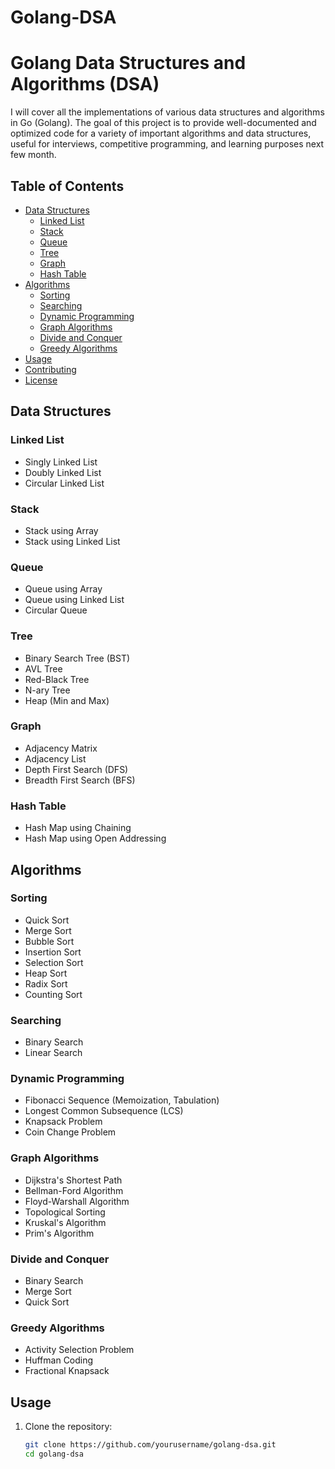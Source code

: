 # Golang-DSA


# Golang Data Structures and Algorithms (DSA)

I will cover all the implementations of various data structures and algorithms in Go (Golang). The goal of this project is to provide well-documented and optimized code for a variety of important algorithms and data structures, useful for interviews, competitive programming, and learning purposes next few month.

## Table of Contents

- [Data Structures](#data-structures)
  - [Linked List](#linked-list)
  - [Stack](#stack)
  - [Queue](#queue)
  - [Tree](#tree)
  - [Graph](#graph)
  - [Hash Table](#hash-table)
- [Algorithms](#algorithms)
  - [Sorting](#sorting)
  - [Searching](#searching)
  - [Dynamic Programming](#dynamic-programming)
  - [Graph Algorithms](#graph-algorithms)
  - [Divide and Conquer](#divide-and-conquer)
  - [Greedy Algorithms](#greedy-algorithms)
- [Usage](#usage)
- [Contributing](#contributing)
- [License](#license)

## Data Structures

### Linked List
- Singly Linked List
- Doubly Linked List
- Circular Linked List

### Stack
- Stack using Array
- Stack using Linked List

### Queue
- Queue using Array
- Queue using Linked List
- Circular Queue

### Tree
- Binary Search Tree (BST)
- AVL Tree
- Red-Black Tree
- N-ary Tree
- Heap (Min and Max)

### Graph
- Adjacency Matrix
- Adjacency List
- Depth First Search (DFS)
- Breadth First Search (BFS)

### Hash Table
- Hash Map using Chaining
- Hash Map using Open Addressing

## Algorithms

### Sorting
- Quick Sort
- Merge Sort
- Bubble Sort
- Insertion Sort
- Selection Sort
- Heap Sort
- Radix Sort
- Counting Sort

### Searching
- Binary Search
- Linear Search

### Dynamic Programming
- Fibonacci Sequence (Memoization, Tabulation)
- Longest Common Subsequence (LCS)
- Knapsack Problem
- Coin Change Problem

### Graph Algorithms
- Dijkstra's Shortest Path
- Bellman-Ford Algorithm
- Floyd-Warshall Algorithm
- Topological Sorting
- Kruskal's Algorithm
- Prim's Algorithm

### Divide and Conquer
- Binary Search
- Merge Sort
- Quick Sort

### Greedy Algorithms
- Activity Selection Problem
- Huffman Coding
- Fractional Knapsack

## Usage

1. Clone the repository:
   ```bash
   git clone https://github.com/yourusername/golang-dsa.git
   cd golang-dsa
